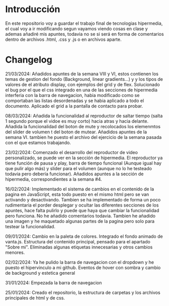 # Introducción
En este repositorio voy a guardar el trabajo final de tecnologias hipermedia, el cual voy a ir modificando segun vayamos viendo cosas en clase y ademas añadiré mis apuntes, todavia no se si será en forma de comentarios dentro de archivos .html, .css y .js o en archivos aparte.

# Changelog

21/03/2024: Añadidos apuntes de la semana VIII y VI, estos contienen los temas de gestion del fondo (Background, linear gradients...) y y los tipos de valores de el atributo display, con ejemplos del grid y de flex. Solucionado el bug por el que el css integrado en una de las secciones de hipermedia interferia con la barra de navegacion, habia modificado como se comportaban las listas desordenadas y se habia aplicado a todo el documento. Aplicado el grid a la pantalla de contacto para probar.

08/03/2024: Añadida la funcionalidad al reproductor de saltar tiempo (salta 1 segundo porque el vidoe es muy corto) hacia atras y hacia delante. Añadida la funcionalidad del boton de mute y recolocados los elemenmtos del slider de volumen t del boton de mutear. Añadidos apuntes de la semana VI. tambien he puesto el archivo del ejercicio de la semana pasada con el que estamos trabajando.

23/02/2024: Comenzado el desarrollo del reproductor de video personalizado, se puede ver en la sección de hipermedia. El reproductor ya tiene función de pausa y play, barra de tiempo funcional (Aunque igual hay que pulir algo más) y slider para el volumen (aunque no lo he testeado todavia pero debería funcionar). Añadidos apuntes a la sección de hipermedia, correspondientes a la semana #4.

16/02/2024: Implementado el sistema de cambios en el contenido de la pagina en JavaScript, esta todo puesto en el mismo html pero se van activando y desactivando. Tambien se ha implementado de forma un poco rudimentaria el porder desplegar y ocultar las diferentes secciones de los apuntes, hace falta pulirlo y puede que haya que cambiar la funcionalidad pero funciona. No he añadido comentarios todavia. Tambien he añadido una imagen y he maquetado algunas partes de la pagina pero solo para testear la funcionalidad.

09/01/2024: Cambio en la paleta de colores. Integrado el fondo animado de vanta.js. Estructura del contenido principal, pensado para el apartado "Sobre mi". Eliminadas algunas etiquetas innecesarias y otros cambios menores.

02/02/2024: Ya he pulido la barra de navegacion con el dropdown y he puesto el hipervinculo a mi github. Eventos de hover con sombra y cambio de background y estetica general

31/01/2024: Empezada la barra de navegacion

25/01/2024: Creado el repositorio, la estructura de carpetas y los archivos principales de html y de css.